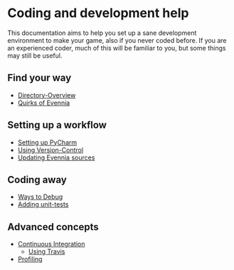 # Coding and development help

This documentation aims to help you set up a sane development environment to
make your game, also if you never coded before. If you are an experienced coder, much of this will be familiar
to you, but some things may still be useful. 


## Find your way 

- [Directory-Overview](../Howto/Starting/Part1/Gamedir-Overview)
- [Quirks of Evennia](./Quirks)

## Setting up a workflow

- [Setting up PyCharm](./Setting-up-PyCharm)
- [Using Version-Control](./Version-Control)
- [Updating Evennia sources](./Updating-Your-Game)

## Coding away

- [Ways to Debug](./Debugging)
- [Adding unit-tests](./Unit-Testing)

## Advanced concepts 

- [Continuous Integration](./Continuous-Integration)
  - [Using Travis](./Using-Travis)
- [Profiling](./Profiling)
